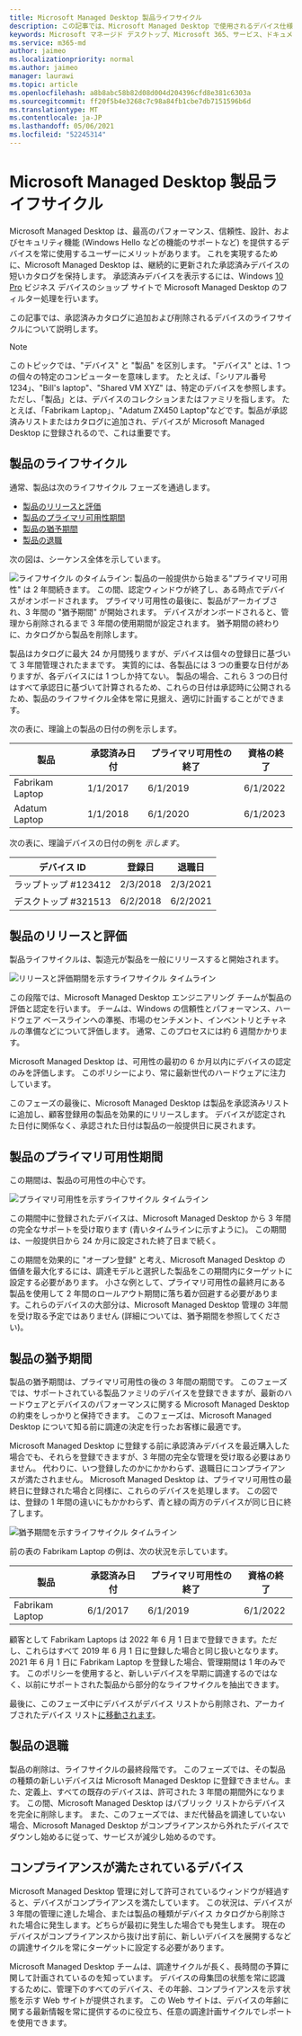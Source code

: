 ```yaml
---
title: Microsoft Managed Desktop 製品ライフサイクル
description: この記事では、Microsoft Managed Desktop で使用されるデバイス仕様の一覧を示します。
keywords: Microsoft マネージド デスクトップ、Microsoft 365、サービス、ドキュメント
ms.service: m365-md
author: jaimeo
ms.localizationpriority: normal
ms.author: jaimeo
manager: laurawi
ms.topic: article
ms.openlocfilehash: a8b8abc58b82d08d004d204396cfd8e381c6303a
ms.sourcegitcommit: ff20f5b4e3268c7c98a84fb1cbe7db7151596b6d
ms.translationtype: MT
ms.contentlocale: ja-JP
ms.lasthandoff: 05/06/2021
ms.locfileid: "52245314"
---
```

# <a name="microsoft-managed-desktop-product-lifecycle"></a>Microsoft Managed Desktop 製品ライフサイクル

Microsoft Managed Desktop は、最高のパフォーマンス、信頼性、設計、およびセキュリティ機能 (Windows Hello などの機能のサポートなど) を提供するデバイスを常に使用するユーザーにメリットがあります。 これを実現するために、Microsoft Managed Desktop は、継続的に更新された承認済みデバイスの短いカタログを保持します。 承認済みデバイスを表示するには、Windows [10 Pro](https://www.microsoft.com/windowsforbusiness/view-all-devices) ビジネス デバイスのショップ サイトで Microsoft Managed Desktop のフィルター処理を行います。
 
この記事では、承認済みカタログに追加および削除されるデバイスのライフサイクルについて説明します。 

> [!NOTE]
> このトピックでは、"デバイス" と "製品" を区別します。 "デバイス" とは、1 つの個々の特定のコンピューターを意味します。 たとえば、「シリアル番号 1234」、"Bill's laptop"、"Shared VM XYZ" は、特定のデバイスを参照します。 ただし、「製品」とは、デバイスのコレクションまたはファミリを指します。 たとえば、「Fabrikam Laptop」、"Adatum ZX450 Laptop"などです。製品が承認済みリストまたはカタログに追加され、デバイスが Microsoft Managed Desktop に登録されるので、これは重要です。

## <a name="product-lifecycle"></a>製品のライフサイクル

 通常、製品は次のライフサイクル フェーズを通過します。

- [製品のリリースと評価](#product-release-and-evaluation)
- [製品のプライマリ可用性期間](#product-primary-availability-period)
- [製品の猶予期間](#product-grace-period)
- [製品の退職](#product-retirement)


次の図は、シーケンス全体を示しています。

![ライフサイクル のタイムライン: 製品の一般提供から始まる"プライマリ可用性" は 2 年間続きます。 この間、認定ウィンドウが終了し、ある時点でデバイスがオンボードされます。 プライマリ可用性の最後に、製品がアーカイブされ、3 年間の "猶予期間" が開始されます。 デバイスがオンボードされると、管理から削除されるまで 3 年間の使用期間が設定されます。 猶予期間の終わりに、カタログから製品を削除します。](../../media/non-dark1-edits.PNG)

製品はカタログに最大 24 か月間残ります<em></em>が、デバイスは個々の登録日に基づいて 3 年間管理されたままです。 実質的には、各製品には 3 つの重要な日付がありますが、各デバイスには 1 つしか持てない。 製品の場合、これら 3 つの日付はすべて承認日<em></em>に基づいて計算されるため、これらの日付は承認時に公開されるため、製品のライフサイクル全体を常に見据え、適切に計画することができます。

次の表に、理論上の製品の日付の例を示します。


|製品  |承認済み日付  |プライマリ可用性の終了  |資格の終了  |
|---------|---------|---------|---------|
|Fabrikam Laptop    | 1/1/2017 | 6/1/2019 | 6/1/2022 |
|Adatum Laptop   | 1/1/2018 | 6/1/2020 | 6/1/2023  |

次の表に、理論デバイスの日付の例を *示します*。


|デバイス ID  |登録日  |退職日  |
|---------|---------|---------|
|ラップトップ #123412     |  2/3/2018       |  2/3/2021       |
|デスクトップ #321513     | 6/2/2018        |  6/2/2021       |


## <a name="product-release-and-evaluation"></a>製品のリリースと評価

製品ライフサイクルは、製造元が製品を一般にリリースすると開始されます。

![リリースと評価期間を示すライフサイクル タイムライン](../../media/non-dark3-edits.PNG)

この段階では、Microsoft Managed Desktop エンジニアリング チームが製品の評価と認定を行います。 チームは、Windows の信頼性とパフォーマンス、ハードウェア ベースラインへの準拠、市場のセンチメント、インベントリとチャネルの準備などについて評価します。 通常、このプロセスには約 6 週間かかります。
  
Microsoft Managed Desktop は、可用性の最初の 6 か月以内にデバイスの認定のみを評価します。 このポリシーにより、常に最新世代のハードウェアに注力しています。
 
このフェーズの最後に、Microsoft Managed Desktop は製品を[](device-list.md)承認済みリストに追加し、顧客登録用の製品を効果的にリリースします。 デバイスが認定された日付に関係なく、承認された日付は製品の一般提供日に戻されます。 


## <a name="product-primary-availability-period"></a>製品のプライマリ可用性期間

この期間は、製品の可用性の中心です。

![プライマリ可用性を示すライフサイクル タイムライン](../../media/non-dark4-edits.PNG)

この期間中に登録されたデバイスは、Microsoft Managed Desktop から 3 年間の完全なサポートを受け取ります (青いタイムラインに示すように)。 この期間は、一般提供日から 24 か月に設定された終了日まで続く。

この期間を効果的に "オープン登録" と考え、Microsoft Managed Desktop の価値を最大化するには、調達モデルと選択した製品をこの期間内にターゲットに設定する必要があります。 小さな例として、プライマリ可用性の最終月にある製品を使用して 2 年間のロールアウト期間に落ち着か回避する必要があります。これらのデバイスの大部分は、Microsoft Managed Desktop 管理の 3[](#product-grace-period)年間を受け取る予定ではありません (詳細については、猶予期間を参照してください)。  

## <a name="product-grace-period"></a>製品の猶予期間

製品の猶予期間は、プライマリ可用性の後の 3 年間の期間です。 このフェーズでは、サポートされている製品ファミリのデバイスを登録できますが、最新のハードウェアとデバイスのパフォーマンスに関する Microsoft Managed Desktop の約束をしっかりと保持できます。 このフェーズは、Microsoft Managed Desktop について知る前に調達の決定を行ったお客様に最適です。 

Microsoft Managed Desktop に登録する前に承認済みデバイスを最近購入した場合でも、それらを登録できますが、3 年間の完全な管理を受け取る必要はありません。 代わりに、いつ登録したのかにかかわらず、退職日にコンプライアンスが満たされません。 Microsoft Managed Desktop は、プライマリ可用性の最終日に登録された場合と同様に、これらのデバイスを処理します。 この図では、登録の 1 年間の違いにもかかわらず、青と緑の両方のデバイスが同じ日に終了します。


![猶予期間を示すライフサイクル タイムライン](../../media/non-dark2-edits.PNG)

前の表の Fabrikam Laptop の例は、次の状況を示しています。 

|製品  |承認済み日付  |プライマリ可用性の終了  |資格の終了  |
|---------|---------|---------|---------|
|Fabrikam Laptop    | 6/1/2017 | 6/1/2019 | 6/1/2022 |

顧客として Fabrikam Laptops は 2022 年 6 月 1 日まで登録できます。ただし、これらはすべて 2019 年 6 月 1 日に登録した場合と同じ扱いとなります。 2021 年 6 月 1 日に Fabrikam Laptop を登録した場合、管理期間は 1 年のみです。 このポリシーを使用すると、新しいデバイスを早期に調達するのではなく、以前にサポートされた製品から部分的なライフサイクルを抽出できます。 

最後に、このフェーズ中にデバイスがデバイス リスト[](device-list.md)から削除され、アーカイブされたデバイス リスト[に移動されます](archived-device-list.md)。


## <a name="product-retirement"></a>製品の退職

製品の削除は、ライフサイクルの最終段階です。 このフェーズでは、その製品の種類の新しいデバイスは Microsoft Managed Desktop に登録できません。また、定義上、すべての既存のデバイスは、許可された 3 年間の期間外になります。 この間、Microsoft Managed Desktop はパブリック リストからデバイスを完全に削除します。 また、このフェーズでは、まだ代替品を調達していない場合、Microsoft Managed Desktop がコンプライアンスから外れたデバイスでダウンし始めるに従って、サービスが減少し始めるのです。 

## <a name="devices-that-are-out-of-compliance"></a>コンプライアンスが満たされているデバイス

Microsoft Managed Desktop 管理に対して許可されているウィンドウが経過すると、デバイスがコンプライアンスを満たしています。 この状況は、デバイスが 3 年間の管理に達した場合、または製品の種類がデバイス カタログから削除された場合に発生します。どちらが最初に発生した場合でも発生します。 現在のデバイスがコンプライアンスから抜け出す前に、新しいデバイスを展開するなどの調達サイクルを常にターゲットに設定する必要があります。

Microsoft Managed Desktop チームは、調達サイクルが長く、長時間の予算に関して計画されているのを知っています。 デバイスの母集団の状態を常に認識するために、管理下のすべてのデバイス、その年齢[](https://aka.ms/mmdportal)、コンプライアンスを示す状態を示す Web サイトが提供されます。 この Web サイトは、デバイスの年齢に関する最新情報を常に提供するのに役立ち、任意の調達計画サイクルでレポートを使用できます。 







